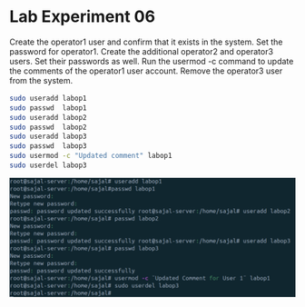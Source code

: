 # Lab Experiment 06

Create the operator1 user and confirm that it exists in the
system. Set the password for operator1. Create the
additional operator2 and operator3 users. Set their
passwords as well. Run the usermod -c command to update
the comments of the operator1 user account. Remove
the operator3 user from the system.

```sh
sudo useradd labop1
sudo passwd  labop1 
sudo useradd labop2
sudo passwd  labop2 
sudo useradd labop3
sudo passwd  labop3 
sudo usermod -c "Updated comment" labop1 
sudo userdel labop3
```

![alt text](image.png)